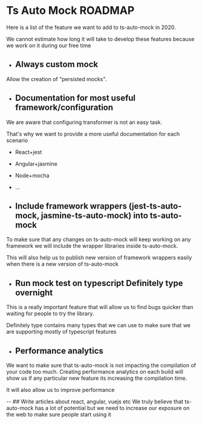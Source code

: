 # Ts Auto Mock ROADMAP

Here is a list of the feature we want to add to ts-auto-mock in 2020.

We cannot estimate how long it will take to develop these features because we work on it during our free time

- ## Always custom mock
Allow the creation of "persisted mocks". 

- ## Documentation for most useful framework/configuration
We are aware that configuring transformer is not an easy task.

That's why we want to provide a more useful documentation for each scenario
- React+jest
- Angular+jasmine
- Node+mocha
- ...

- ## Include framework wrappers (jest-ts-auto-mock, jasmine-ts-auto-mock) into ts-auto-mock
To make sure that any changes on ts-auto-mock will keep working on any framework we will include the wrapper libraries inside ts-auto-mock.

This will also help us to publish new version of framework wrappers easily when there is a new version of ts-auto-mock

- ## Run mock test on typescript Definitely type overnight
This is a really important feature that will allow us to find bugs quicker than waiting for people to try the library.

Definitely type contains many types that we can use to make sure that we are supporting mostly of typescript features

- ## Performance analytics
We want to make sure that ts-auto-mock is not impacting the compilation of your code too much.
Creating performance analytics on each build will show us if any particular new feature its increasing the compilation time.

It will also allow us to improve performance

-- ## Write articles about react, angular, vuejs etc
We truly believe that ts-auto-mock has a lot of potential but we need to increase our exposure on the web to make sure people start using it
